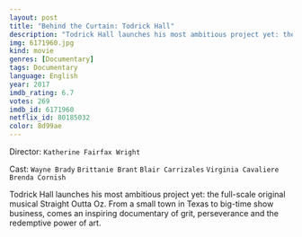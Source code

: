 ```yaml
---
layout: post
title: "Behind the Curtain: Todrick Hall"
description: "Todrick Hall launches his most ambitious project yet: the full-scale original musical Straight Outta Oz. From a small town in Texas to big-time show business, comes an inspiring documentary of grit, perseverance and the redemptive power of art..."
img: 6171960.jpg
kind: movie
genres: [Documentary]
tags: Documentary 
language: English
year: 2017
imdb_rating: 6.7
votes: 269
imdb_id: 6171960
netflix_id: 80185032
color: 8d99ae
---
```

Director: `Katherine Fairfax Wright`  

Cast: `Wayne Brady` `Brittanie Brant` `Blair Carrizales` `Virginia Cavaliere` `Brenda Cornish` 

Todrick Hall launches his most ambitious project yet: the full-scale original musical Straight Outta Oz. From a small town in Texas to big-time show business, comes an inspiring documentary of grit, perseverance and the redemptive power of art.